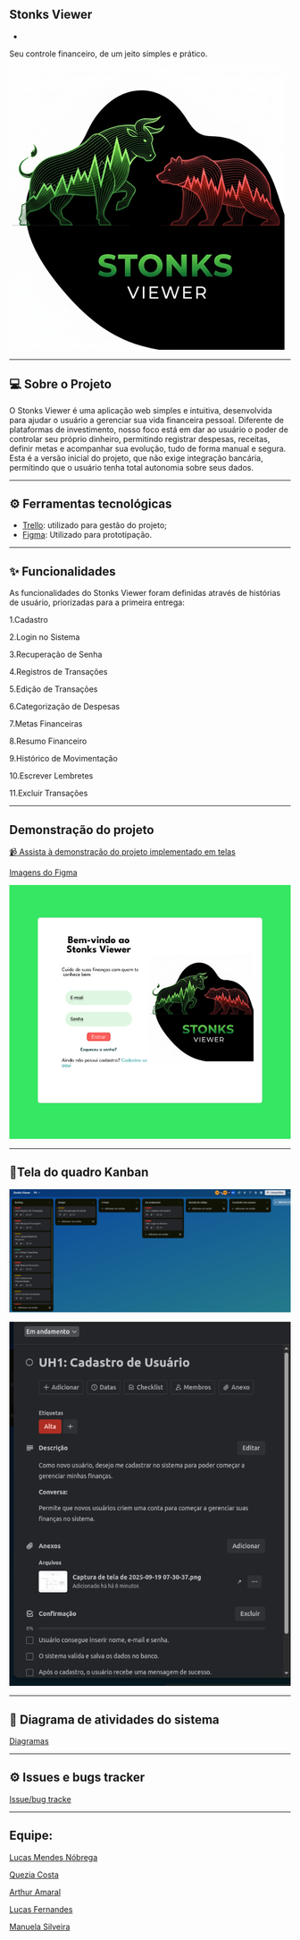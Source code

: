 ## Stonks Viewer
-

Seu controle financeiro, de um jeito simples e prático.

![logo](LogoStonks.png)

---

## 💻 Sobre o Projeto



O Stonks Viewer é uma aplicação web simples e intuitiva, desenvolvida para ajudar o usuário a gerenciar sua vida financeira pessoal. Diferente de plataformas de investimento, nosso foco está em dar ao usuário o poder de controlar seu próprio dinheiro, permitindo registrar despesas, receitas, definir metas e acompanhar sua evolução, tudo de forma manual e segura.
Esta é a versão inicial do projeto, que não exige integração bancária, permitindo que o usuário tenha total autonomia sobre seus dados.

---
## ⚙️ Ferramentas tecnológicas

* [Trello](https://trello.com/b/AJuZFnzE/stonks-viewer): utilizado para gestão do projeto;
* [Figma](https://www.figma.com/design/9BZfKjgWwtxJjx32A4Fvxc/Sem-t%C3%ADtulo?node-id=0-1&p=f&t=ynKXnpVYiLvqvtCk-0): Utilizado para prototipação.
  
---
## ✨ Funcionalidades

As funcionalidades do Stonks Viewer foram definidas através de histórias de usuário, priorizadas para a primeira entrega:


1.Cadastro

2.Login no Sistema

3.Recuperação de Senha

4.Registros de Transações

5.Edição de Transações

6.Categorização de Despesas

7.Metas Financeiras

8.Resumo Financeiro

9.Histórico de Movimentação

10.Escrever Lembretes

11.Excluir Transações

---

## Demonstração do projeto

[📹 Assista à demonstração do projeto implementado em telas](https://drive.google.com/drive/folders/132CkLo7S20QO9MzFHEMZ4lQgEQ6Jf3hd)

[Imagens do Figma](imagensFigma/)

![Login](imagensFigma/Frame1.png)

---

## 🔹Tela do quadro Kanban

![logo](imagens/ImagemTrello2.png)

![logo](imagens/ImagemUH.2.png)


---

## 🔗 Diagrama de atividades do sistema

[Diagramas](imagens/)

---
## ⚙️ Issues e bugs tracker

[Issue/bug tracke](TelaIssue.png)




---
Equipe:
-

[Lucas Mendes Nóbrega](https://github.com/LucasMN0)

[Quezia Costa](https://github.com/quezinhacosta)

[Arthur Amaral](https://github.com/ArthurAmaral02)

[Lucas Fernandes](https://github.com/Bye-bit)

[Manuela Silveira](https://github.com/ManuSilva12)
